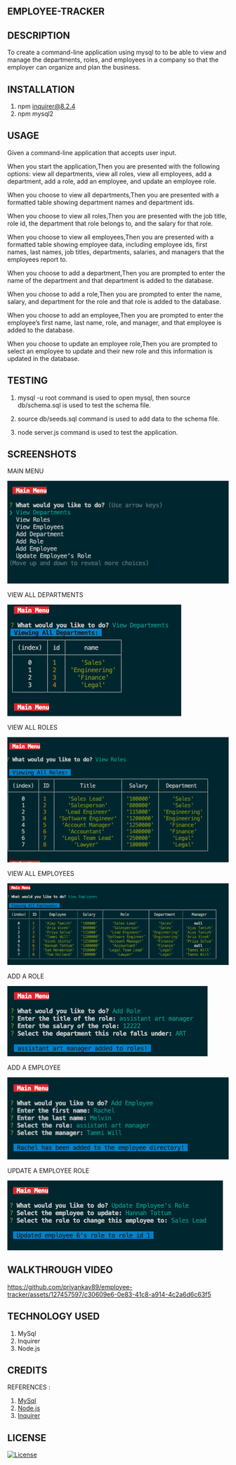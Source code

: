 ## EMPLOYEE-TRACKER

##  DESCRIPTION
 To create a command-line application using mysql to to be able to view and manage the departments, roles, and employees in a company so that the employer can organize and plan the business.


## INSTALLATION

1.  npm inquirer@8.2.4 
2.  npm mysql2


 ## USAGE

Given a command-line application that accepts user input.

When you start the application,Then you are presented with the following options: view all departments, view all roles, view all employees, add a department, add a role, add an employee, and update an employee role.

When you choose to view all departments,Then you are presented with a formatted table showing department names and department ids.


When you  choose to view all roles,Then you are presented with the job title, role id, the department that role belongs to, and the salary for that role.


When you choose to view all employees,Then you are presented with a formatted table showing employee data, including employee ids, first names, last names, job titles, departments, salaries, and managers that the employees report to.


When you  choose to add a department,Then you are prompted to enter the name of the department and that department is added to the database.


When you choose to add a role,Then you are prompted to enter the name, salary, and department for the role and that role is added to the database.


When you choose to add an employee,Then you are prompted to enter the employee’s first name, last name, role, and manager, and that employee is added to the database.


When you choose to update an employee role,Then you are prompted to select an employee to update and their new role and this information is updated in the database.


## TESTING

1. mysql -u root command is used to open mysql, then source db/schema.sql is used to test the schema file.

2. source db/seeds.sql command is used to add data to the schema file.

3. node server.js command is used to test the application.

## SCREENSHOTS

MAIN MENU 

![Screenshot](./assets/images/main%20menu.png)

VIEW ALL DEPARTMENTS 

![Screenshot](./assets/images/view-all-dept.png)

VIEW ALL ROLES

![Screenshot](./assets/images/view-all-roles.png)

VIEW ALL EMPLOYEES

![Screenshot](./assets/images/view-all-employees.png)

ADD A ROLE

![Screenshot](./assets/images/add-role.png)

ADD A EMPLOYEE

![Screenshot](./assets/images/add-emp.png)

UPDATE A EMPLOYEE ROLE

![Screenshot](./assets/images/update-emp-role.png)



## WALKTHROUGH VIDEO


https://github.com/priyankav89/employee-tracker/assets/127457597/c30609e6-0e83-41c8-a914-4c2a6d6c63f5




## TECHNOLOGY USED

1. MySql
2. Inquirer
3. Node.js

## CREDITS

 REFERENCES :

1. [MySql](https://www.mysql.com/)
2. [Node.js](https://nodejs.org/en/docs)
3. [Inquirer](https://www.npmjs.com/package/inquirer)

## LICENSE 

[![License](https://img.shields.io/badge/License-MIT-blue.svg)](https://opensource.org/licenses/MIT)

